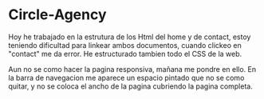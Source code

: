 # Circle-Agency
Hoy he trabajado en la estrutura de los Html del home y de contact, estoy teniendo dificultad para linkear ambos documentos, cuando clickeo en "contact" me da error.
He estructurado tambien todo el CSS de la web.

Aun no se como hacer la pagina responsiva, mañana me pondre en ello.
En la barra de navegacion me aparece un espacio pintado que no se como quitar, y no se coloca el ancho de la pagina cubriendo la pagina completa.
